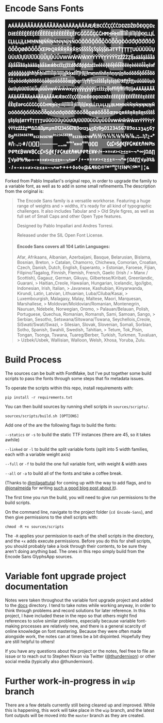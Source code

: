 Encode Sans Fonts
=================

![](sample.png)

Forked from Pablo Impallari's original repo, in order to upgrade the family to a variable font, as well as to add in some small refinements.The description from the original is:

> The Encode Sans family is a versatile workhorse. Featuring a huge range of weights and > widths, it's ready for all kind of typographic challenges. It also includes Tabular and > Old Style figres, as well as full set of Small Caps and other Open Type features.
> 
> Designed by Pablo Impallari and Andres Torresi.
> 
> Released under the SIL Open Font License.
> 
> #### Encode Sans covers all 104 Latin Languages:
> 
> Afar, Afrikaans, Albanian, Azerbaijani, Basque, Belarusian, Bislama, Bosnian, Breton, > Catalan, Chamorro, Chichewa, Comorian, Croatian, Czech, Danish, Dutch, English, Esperanto, > Estonian, Faroese, Fijian, Filipino/Tagalog, Finnish, Flemish, French, Gaelic (Irish / > Manx / Scottish), Gagauz, German, Gikuyu, Gilbertese/Kiribati, Greenlandic, Guarani, > Haitian_Creole, Hawaiian, Hungarian, Icelandic, Igo/Igbo, Indonesian, Irish, Italian, > Javanese, Kashubian, Kinyarwanda, Kirundi, Latin, Latvian, Lithuanian, Luba/Ciluba/Kasai, > Luxembourgish, Malagasy, Malay, Maltese, Maori, Marquesan, Marshallese, > Moldovan/Moldovian/Romanian, Montenegrin, Nauruan, Ndebele, Norwegian, Oromo, > Palauan/Belauan, Polish, Portuguese, Quechua, Romanian, Romansh, Sami, Samoan, Sango, > Serbian, Sesotho, Setswana/Sitswana/Tswana, Seychellois_Creole, SiSwati/Swati/Swazi, > Silesian, Slovak, Slovenian, Somali, Sorbian, Sotho, Spanish, Swahili, Swedish, Tahitian, > Tetum, Tok_Pisin, Tongan, Tsonga, Tswana, Tuareg/Berber, Turkish, Turkmen, Tuvaluan, > Uzbek/Usbek, Wallisian, Walloon, Welsh, Xhosa, Yoruba, Zulu.
 
# Build Process

The sources can be built with FontMake, but I've put together some build scripts to pass the fonts through some steps that fix metadata issues.

To operate the scripts within this repo, install requirements with:

```
pip install -r requirements.txt
```

You can then build sources by running shell scripts in `sources/scripts/`.

```
sources/scripts/build.sh [OPTIONS]
```

Add one of the are the following flags to build the fonts:

`--statics` or `-s` to build the static TTF instances (there are 45, so it takes awhile)

`--linked` or `-l` to build the split variable fonts (split into 5 width families, each with a variable weight axis)

`--full` or `-f` to build the one full variable font, with weight & width axes

`--all` or `-a` to build all of the fonts and take a coffee break.

(Thanks to [@mjlagattuta](https://github.com/mjlagattuta)) for coming up with the way to add flags, and to [@jonalmeida](https://github.com/jonalmeida) for writing [such a good blog post about it](https://jonalmeida.com/posts/2013/05/26/different-ways-to-implement-flags-in-bash/)).

The first time you run the build, you will need to give run permissions to the build scripts.

On the command line, navigate to the project folder (`cd Encode-Sans`), and then give permissions to the shell scripts with:

```
chmod -R +x sources/scripts
```

The `-R` applies your permission to each of the shell scripts in the directory, and the `+x` adds execute permissions. Before you do this for shell scripts, you should probably take a look through their contents, to be sure they aren't doing anything bad. The ones in this repo simply build from the Encode Sans GlyphsApp sources.

# Variable font upgrade project documentation

Notes were taken throughout the variable font upgrade project and added to the [docs](/docs) directory. I tend to take notes while working anyway, in order to think through problems and record solutions for later reference. In this project, I have included these in the repo so that others might find references to solve similar problems, especially because variable font-making processes are relatively new, and there is a general scarcity of online knowledge on font mastering. Because they were often made alongside work, the notes can at times be a bit disjointed. Hopefully they are still helpful to others! 

If you have any questions about the project or the notes, feel free to file an issue or to reach out to Stephen Nixon via Twitter ([@thundernixon](https://twitter.com/thundernixon)) or other social media (typically also @thundernixon).

# Further work-in-progress in `wip` branch

There are a few details currently still being cleared up and improved. While this is happening, this work will take place in the `wip` branch, and the latest font outputs will be moved into the `master` branch as they are created.